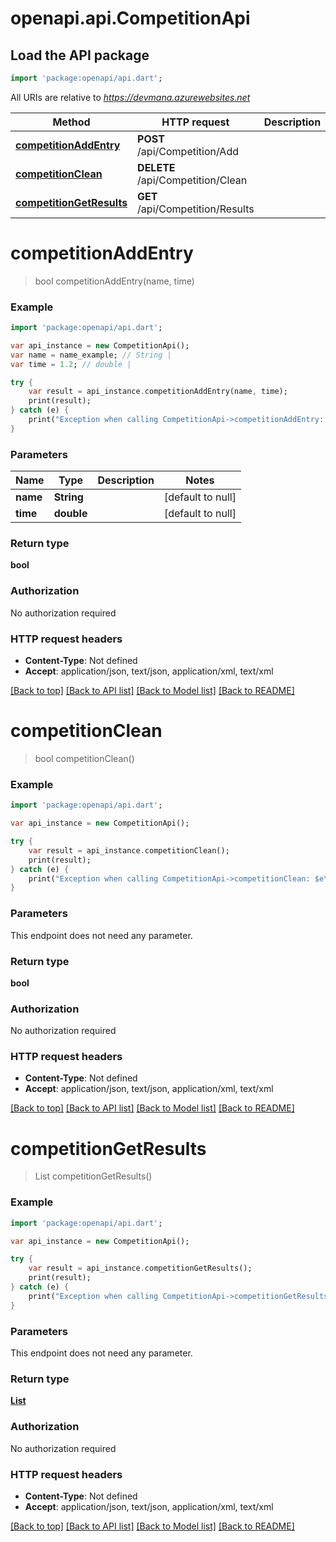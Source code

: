 # openapi.api.CompetitionApi

## Load the API package
```dart
import 'package:openapi/api.dart';
```

All URIs are relative to *https://devmana.azurewebsites.net*

Method | HTTP request | Description
------------- | ------------- | -------------
[**competitionAddEntry**](CompetitionApi.md#competitionAddEntry) | **POST** /api/Competition/Add | 
[**competitionClean**](CompetitionApi.md#competitionClean) | **DELETE** /api/Competition/Clean | 
[**competitionGetResults**](CompetitionApi.md#competitionGetResults) | **GET** /api/Competition/Results | 


# **competitionAddEntry**
> bool competitionAddEntry(name, time)



### Example 
```dart
import 'package:openapi/api.dart';

var api_instance = new CompetitionApi();
var name = name_example; // String | 
var time = 1.2; // double | 

try { 
    var result = api_instance.competitionAddEntry(name, time);
    print(result);
} catch (e) {
    print("Exception when calling CompetitionApi->competitionAddEntry: $e\n");
}
```

### Parameters

Name | Type | Description  | Notes
------------- | ------------- | ------------- | -------------
 **name** | **String**|  | [default to null]
 **time** | **double**|  | [default to null]

### Return type

**bool**

### Authorization

No authorization required

### HTTP request headers

 - **Content-Type**: Not defined
 - **Accept**: application/json, text/json, application/xml, text/xml

[[Back to top]](#) [[Back to API list]](../README.md#documentation-for-api-endpoints) [[Back to Model list]](../README.md#documentation-for-models) [[Back to README]](../README.md)

# **competitionClean**
> bool competitionClean()



### Example 
```dart
import 'package:openapi/api.dart';

var api_instance = new CompetitionApi();

try { 
    var result = api_instance.competitionClean();
    print(result);
} catch (e) {
    print("Exception when calling CompetitionApi->competitionClean: $e\n");
}
```

### Parameters
This endpoint does not need any parameter.

### Return type

**bool**

### Authorization

No authorization required

### HTTP request headers

 - **Content-Type**: Not defined
 - **Accept**: application/json, text/json, application/xml, text/xml

[[Back to top]](#) [[Back to API list]](../README.md#documentation-for-api-endpoints) [[Back to Model list]](../README.md#documentation-for-models) [[Back to README]](../README.md)

# **competitionGetResults**
> List<SmartHookahModelsRedisCompetitionEntry> competitionGetResults()



### Example 
```dart
import 'package:openapi/api.dart';

var api_instance = new CompetitionApi();

try { 
    var result = api_instance.competitionGetResults();
    print(result);
} catch (e) {
    print("Exception when calling CompetitionApi->competitionGetResults: $e\n");
}
```

### Parameters
This endpoint does not need any parameter.

### Return type

[**List<SmartHookahModelsRedisCompetitionEntry>**](SmartHookahModelsRedisCompetitionEntry.md)

### Authorization

No authorization required

### HTTP request headers

 - **Content-Type**: Not defined
 - **Accept**: application/json, text/json, application/xml, text/xml

[[Back to top]](#) [[Back to API list]](../README.md#documentation-for-api-endpoints) [[Back to Model list]](../README.md#documentation-for-models) [[Back to README]](../README.md)

